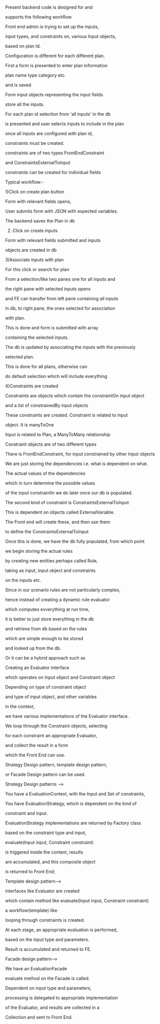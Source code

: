 Present backend code is designed for and

supports the following workflow

Front end admin is trying to set up the inputs,

input types, and constraints on, various Input objects,

based on plan Id.

Configuration is different for each different plan.

First a form is presented to enter plan information

plan name type category etc.

and is saved

Form input objects representing the input fields

store all the inputs.

For each plan id selection from 'all inputs' in the db

is presented and user selects inputs to include in the plan

once all inputs are configured with plan id,

constraints must be created.

constraints are of two types FrontEndConstraint

and ConstraintsExternalToInput

constraints can be created for individual fields

Typical workflow:-

1)Click on create plan button

Form with relevant fields opens,

User submits form with JSON with expected variables.

The backend saves the Plan in db

2) Click on create inputs

Form with relevant fields submitted and inputs 

objects are created in db

3)Associate inputs with plan

For this click or search for plan 

From a selection/like two panes one for all inputs and 

the right pane with selected inputs opens

and FE can transfer from left pane containing all inputs

in db, to right pane, the ones selected for association

with plan.

This is done and form is submitted with array

containing the selected inputs.

The db is updated by associating the inputs with the previously 

selected plan.

This is done for all plans, otherwise can 

do default selection which will include everything

4)Constraints are created

Constraints are objects which contain the constraintOn input object

and a list of constrainedBy input objects


These constraints are created. Constraint is related to input

object. It is manyToOne

Input is related to Plan, a ManyToMany relationship

Constraint objects are of two different types

There is FrontEndConstraint, for input constrained by other Input objects

We are just storing the dependencies i.e. what is dependent on what. 

The actual values of the dependencies

which in turn determine the possible values 

of the input constraintIn we do later once our db is populated.

The second kind of constraint is ConstraintsExternalToInput

This is dependent on objects called ExternalVariable.

The Front end will create these, and then use them

to define the ConstraintsExternalToInput

Once this is done, we have the db fully populated, from which point

we begin storing the actual rules

by creating new entities perhaps called Rule,

taking as input, input object and constraints

on the inputs etc.

Since in our scenario rules are not particularly complex,

hence instead of creating a dynamic rule evaluator

which computes evverything at run time,

it is better to just store everything in the db

and retrieve from db based on the rules

which are simple enough to be stored

and looked up from the db.

Or it can be a hybrid approach such as

Creating an Evaluator interface

which operates on Input object and Constraint object

Depending on type of constraint object

and type of input object, and other variables

in the context,

we have various implementations of the Evaluator interface.

We loop through the Constraint objects, selecting

for each constraint an appropriate Evaluator,

and collect the result in a form

which the Front End can use.

Strategy Design pattern, template design pattern,

or Facade Design pattern can be used.

Strategy Design patterns -->

You have a EvaluationContext, with the Input and Set of constraints,

You have EvaluationStrategy, which is dependent on the kind of

constraint and input.

EvaluationStrategy implementations are returned by Factory class

based on the constraint type and input,

evaluate(Input input, Constraint constraint)

is triggered inside the context, results

are accumulated, and this composite object

is returned to Front End;

Template design pattern-->

interfaces like Evaluator are created

which contain method like evaluate(Input input, Constraint constraint)

a workflow(template) like

looping through constraints is created.

At each stage, an appropriate evaluation is performed,

based on the input type and parameters.

Result is accumulated and returned to FE.

Facade design pattern-->

We have an EvaluationFacade

evaluate method on the Facade is called.

Dependent on input type and parameters,

processing is delegated to appropriate implementation

of the Evaluator, and results are collected in a

Collection and sent to Front End.
